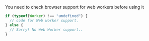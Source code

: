 
 You need to check browser support for web workers before using it

 ```javascript
 if (typeof(Worker) !== "undefined") {
   // code for Web worker support.
 } else {
   // Sorry! No Web Worker support..
 }
 ```
